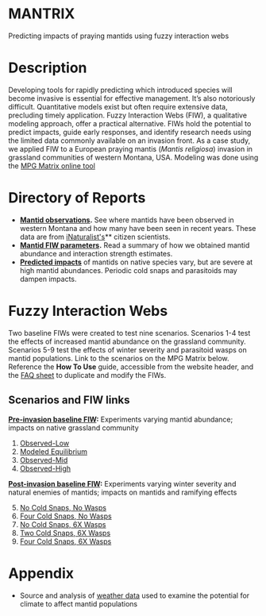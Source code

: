# MANTRIX
Predicting impacts of praying mantids using fuzzy interaction webs

# Description
Developing tools for rapidly predicting which introduced species will become invasive 
is essential for effective management. It’s also notoriously difficult. 
Quantitative models exist but often require extensive data, precluding timely application. 
Fuzzy Interaction Webs (FIW), a qualitative modeling approach, offer a practical alternative. 
FIWs hold the potential to predict impacts, guide early responses, and identify 
research needs using the limited data commonly available on an invasion front. 
As a case study, we applied FIW to a European praying mantis (*Mantis religiosa*) 
invasion in grassland communities of western Montana, USA. Modeling was done using 
the [MPG Matrix online tool](https://matrix.mpgranch.com/#/gallery)

# Directory of Reports
- **[Mantid observations](mantid_observations_mt.md).** See where mantids have been observed 
in western Montana and how many have been seen in recent years. These data are from 
[iNaturalist's](https://www.iNaturalist.org)** citizen scientists.
- **[Mantid FIW parameters](mantid_abundance_pcis.md).** Read a summary of how we obtained 
mantid abundance and interaction strength estimates.
- **[Predicted impacts](sensitivity_analysis_results.md)** of mantids on native species vary, 
but are severe at high mantid abundances. Periodic cold snaps and parasitoids may 
dampen impacts.

# Fuzzy Interaction Webs
Two baseline FIWs were created to test nine scenarios. Scenarios 1-4 test the effects of increased
mantid abundance on the grassland community. Scenarios 5-9 test the effects of winter severity
and parasitoid wasps on mantid populations. Link to the scenarios on the MPG Matrix below. 
Reference the **How To Use** guide, accessible from the website header, and the 
[FAQ sheet](https://matrix.mpgranch.com/#/faq) to duplicate and modify the FIWs. 

## Scenarios and FIW links
**[Pre-invasion baseline FIW](https://matrix.mpgranch.com/#/matrices/bf3590):** Experiments
varying mantid abundance; impacts on native grassland community

1. [Observed-Low](https://matrix.mpgranch.com/#/matrices/2b8a41/experiments/066a05)
2. [Modeled Equilibrium](https://matrix.mpgranch.com/#/matrices/2b8a41/experiments/2610e8)
3. [Observed-Mid](https://matrix.mpgranch.com/#/matrices/2b8a41/experiments/1891c3)  
4. [Observed-High](https://matrix.mpgranch.com/#/matrices/2b8a41/experiments/7cc356)

**[Post-invasion baseline FIW](https://matrix.mpgranch.com/#/matrices/e096f7):** Experiments
varying winter severity and natural enemies of mantids; impacts on mantids and ramifying effects

5. [No Cold Snaps, No Wasps](https://matrix.mpgranch.com/#/matrices/e096f7/experiments/8c5042)
6. [Four Cold Snaps, No Wasps](https://matrix.mpgranch.com/#/matrices/e096f7/experiments/1b1e7c)
7. [No Cold Snaps, 6X Wasps](https://matrix.mpgranch.com/#/matrices/e096f7/experiments/36622d)
8. [Two Cold Snaps, 6X Wasps](https://matrix.mpgranch.com/#/matrices/e096f7/experiments/fdcd6a)
9. [Four Cold Snaps, 6X Wasps](https://matrix.mpgranch.com/#/matrices/e096f7/experiments/e44ac9)

# Appendix
- Source and analysis of [weather data](wmt_winter_severity.md) used to examine the potential 
for climate to affect mantid populations

